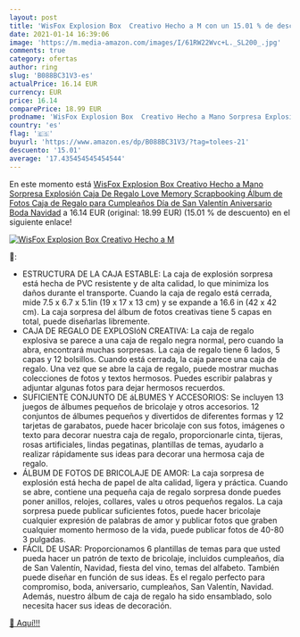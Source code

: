 ```yaml
---
layout: post
title: 'WisFox Explosion Box  Creativo Hecho a M con un 15.01 % de descuento'
date: 2021-01-14 16:39:06
image: 'https://m.media-amazon.com/images/I/61RW22Wvc+L._SL200_.jpg'
comments: true
category: ofertas
author: ring
slug: 'B088BC31V3-es'
actualPrice: 16.14 EUR
currency: EUR
price: 16.14
comparePrice: 18.99 EUR
prodname: 'WisFox Explosion Box  Creativo Hecho a Mano Sorpresa Explosión Caja De Regalo Love Memory  Scrapbooking Álbum de Fotos Caja de Regalo para Cumpleaños Día de San Valentín Aniversario Boda Navidad'
country: 'es'
flag: '🇪🇸'
buyurl: 'https://www.amazon.es/dp/B088BC31V3/?tag=tolees-21'
descuento: '15.01'
average: '17.435454545454544'
---
```


En este momento está [WisFox Explosion Box  Creativo Hecho a Mano Sorpresa Explosión Caja De Regalo Love Memory  Scrapbooking Álbum de Fotos Caja de Regalo para Cumpleaños Día de San Valentín Aniversario Boda Navidad](https://www.amazon.es/dp/B088BC31V3/?tag=tolees-21) a 16.14 EUR (original: 18.99 EUR) (15.01 %  de descuento) en el siguiente enlace!

[![WisFox Explosion Box  Creativo Hecho a M](https://m.media-amazon.com/images/I/61RW22Wvc+L._SL200_.jpg)](https://www.amazon.es/dp/B088BC31V3/?tag=tolees-21)

🔎:

- ESTRUCTURA DE LA CAJA ESTABLE: La caja de explosión sorpresa está hecha de PVC resistente y de alta calidad, lo que minimiza los daños durante el transporte. Cuando la caja de regalo está cerrada, mide 7.5 x 6.7 x 5.1in (19 x 17 x 13 cm) y se expande a 16.6 in (42 x 42 cm). La caja sorpresa del álbum de fotos creativas tiene 5 capas en total, puede diseñarlas libremente.
- CAJA DE REGALO DE EXPLOSIóN CREATIVA: La caja de regalo explosiva se parece a una caja de regalo negra normal, pero cuando la abra, encontrará muchas sorpresas. La caja de regalo tiene 6 lados, 5 capas y 12 bolsillos. Cuando está cerrada, la caja parece una caja de regalo. Una vez que se abre la caja de regalo, puede mostrar muchas colecciones de fotos y textos hermosos. Puedes escribir palabras y adjuntar algunas fotos para dejar hermosos recuerdos.
- SUFICIENTE CONJUNTO DE áLBUMES Y ACCESORIOS: Se incluyen 13 juegos de álbumes pequeños de bricolaje y otros accesorios. 12 conjuntos de álbumes pequeños y divertidos de diferentes formas y 12 tarjetas de garabatos, puede hacer bricolaje con sus fotos, imágenes o texto para decorar nuestra caja de regalo, proporcionarle cinta, tijeras, rosas artificiales, lindas pegatinas, plantillas de temas, ayudarlo a realizar rápidamente sus ideas para decorar una hermosa caja de regalo.
- ÁLBUM DE FOTOS DE BRICOLAJE DE AMOR: La caja sorpresa de explosión está hecha de papel de alta calidad, ligera y práctica. Cuando se abre, contiene una pequeña caja de regalo sorpresa donde puedes poner anillos, relojes, collares, vales u otros pequeños regalos. La caja sorpresa puede publicar suficientes fotos, puede hacer bricolaje cualquier expresión de palabras de amor y publicar fotos que graben cualquier momento hermoso de la vida, puede publicar fotos de 40-80 3 pulgadas.
- FÁCIL DE USAR: Proporcionamos 6 plantillas de temas para que usted pueda hacer un patrón de texto de bricolaje, incluidos cumpleaños, día de San Valentín, Navidad, fiesta del vino, temas del alfabeto. También puede diseñar en función de sus ideas. Es el regalo perfecto para compromiso, boda, aniversario, cumpleaños, San Valentín, Navidad. Además, nuestro álbum de caja de regalo ha sido ensamblado, solo necesita hacer sus ideas de decoración.

[🛒 Aquí!!!](https://www.amazon.es/dp/B088BC31V3/?tag=tolees-21)

